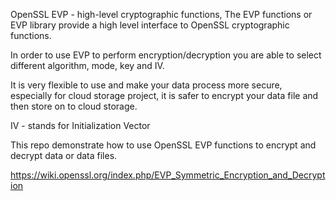 
OpenSSL EVP - high-level cryptographic functions, The EVP functions or EVP library provide a high level interface to OpenSSL cryptographic functions.

In order to use EVP to perform encryption/decryption you are able to select different algorithm, mode, key and IV.

It is very flexible to use and make your data process more secure, especially for cloud storage project, it is safer to encrypt your data file and then store on to cloud storage.

IV - stands for Initialization Vector

This repo demonstrate how to use OpenSSL EVP functions to encrypt and decrypt data or data files.

https://wiki.openssl.org/index.php/EVP_Symmetric_Encryption_and_Decryption